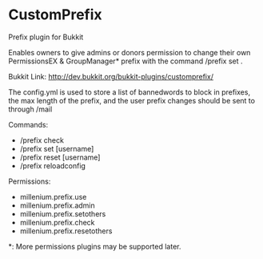 CustomPrefix
============
Prefix plugin for Bukkit

Enables owners to give admins or donors permission to change their own PermissionsEX & GroupManager* prefix 
with the command /prefix set <prefix>.

Bukkit Link: http://dev.bukkit.org/bukkit-plugins/customprefix/

The config.yml is used to store a list of bannedwords to block in prefixes, the max length
of the prefix, and the user prefix changes should be sent to through /mail

Commands:
 - /prefix check <playername>
 - /prefix set <prefix> [username]
 - /prefix reset [username]
 - /prefix reloadconfig

Permissions:
 - millenium.prefix.use
 - millenium.prefix.admin
 - millenium.prefix.setothers
 - millenium.prefix.check
 - millenium.prefix.resetothers

*: More permissions plugins may be supported later.
